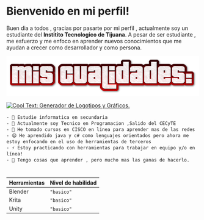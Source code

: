 # Bienvenido en mi perfil!

Buen dia a todos , gracias por pasarte por mi perfil , actualmente soy un estudiante del  **Institito Tecnologico de Tijuana**.
A pesar de ser estudiante , me esfuerzo y me enfoco en aprender nuevos conocimientos que me ayudan a crecer como desarrollador y como persona.




![Screenshot](cooltext363368273725274.png)
 
 <a href="http://es.cooltext.com" target="_top"><img src="https://cooltext.com/images/ct_pixel.gif" width="80" height="15" alt="Cool Text: Generador de Logotipos y Gráficos." border="0" /></a>
 
 
 
 
 ```
- 🔭 Estudie informatica en secundaria
- 📲 Actualmente soy Tecnico en Programacion ,Salido del CECyTE
- 💬 He tomado cursos en CISCO en linea para aprender mas de las redes
- 😄 He aprendido java y c# como lenguajes orientados pero ahora me estoy enfocando en el uso de herramientas de terceros
- ⚡ Estoy practicando con herramientas para trabajar en equipo y/o en línea!
- 🤔 Tengo cosas que aprender , pero mucho mas las ganas de hacerlo.
```
#

|Herramientas    |Nivel de habilidad             |
|----------------|-------------------------------|
|Blender         |`"basico"`                     |
|Krita           |`"basico"`                     |
|Unity           |`"basico"`                     |


<!--
**chavira10/chavira10** is a ✨ _special_ ✨ repository because its `README.md` (this file) appears on your GitHub profile.

-->
